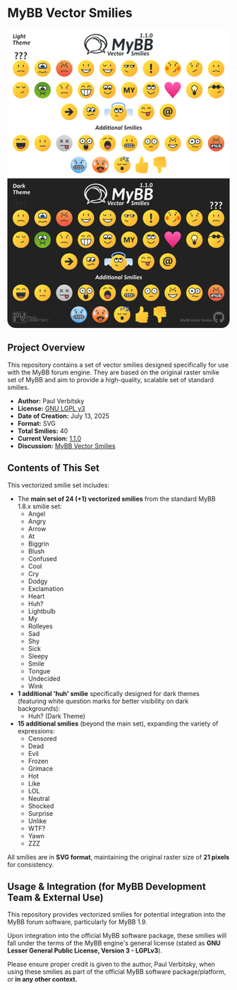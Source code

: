 # MyBB Vector Smilies

<p align="center">
  <img src="mybb-vector-smilies.png" alt="MyBB Vector Smilies Preview">
</p>

## Project Overview

This repository contains a set of vector smilies designed specifically for use with the MyBB forum engine. They are based on the original raster smilie set of MyBB and aim to provide a high-quality, scalable set of standard smilies.

* **Author:** Paul Verbitsky
* **License:** [GNU LGPL v3](https://www.gnu.org/licenses/lgpl-3.0.html)
* **Date of Creation:** July 13, 2025
* **Format:** SVG
* **Total Smilies:** 40
* **Current Version:** [1.1.0](https://github.com/Paul-Verbitsky/MyBB-Vector-Smilies/releases)
* **Discussion:** [MyBB Vector Smilies](https://github.com/Paul-Verbitsky/MyBB-Vector-Smilies/discussions)

## Contents of This Set

This vectorized smilie set includes:
* The **main set of 24 (+1) vectorized smilies** from the standard MyBB 1.8.x smilie set:
    * Angel
    * Angry
    * Arrow
    * At
    * Biggrin
    * Blush
    * Confused
    * Cool
    * Cry
    * Dodgy
    * Exclamation
    * Heart
    * Huh?
    * Lightbulb
    * My
    * Rolleyes
    * Sad
    * Shy
    * Sick
    * Sleepy
    * Smile
    * Tongue
    * Undecided
    * Wink
* **1 additional 'huh' smilie** specifically designed for dark themes (featuring white question marks for better visibility on dark backgrounds):
    * Huh? (Dark Theme)
* **15 additional smilies** (beyond the main set), expanding the variety of expressions:
    * Censored
    * Dead
    * Evil
    * Frozen
    * Grimace
    * Hot
    * Like
    * LOL
    * Neutral
    * Shocked
    * Surprise
    * Unlike
    * WTF?
    * Yawn
    * ZZZ

All smilies are in **SVG format**, maintaining the original raster size of **21 pixels** for consistency.

## Usage & Integration (for MyBB Development Team & External Use)

This repository provides vectorized smilies for potential integration into the MyBB forum software, particularly for MyBB 1.9.

Upon integration into the official MyBB software package, these smilies will fall under the terms of the MyBB engine's general license (stated as **GNU Lesser General Public License, Version 3 - LGPLv3**).

Please ensure proper credit is given to the author, Paul Verbitsky, when using these smilies as part of the official MyBB software package/platform, or **in any other context.**
